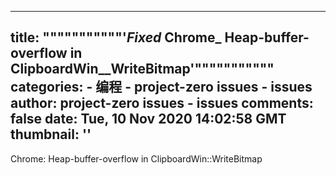 
---
title: """""""""""'_Fixed_ Chrome_ Heap-buffer-overflow in ClipboardWin__WriteBitmap'"""""""""""
categories: 
    - 编程
    - project-zero issues - issues
author: project-zero issues - issues
comments: false
date: Tue, 10 Nov 2020 14:02:58 GMT
thumbnail: ''
---

<div>   
Chrome: Heap-buffer-overflow in ClipboardWin::WriteBitmap  
</div>
            